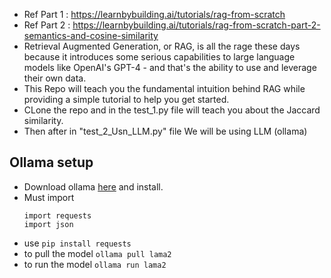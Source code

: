 * Ref Part 1 : https://learnbybuilding.ai/tutorials/rag-from-scratch
* Ref Part 2 : https://learnbybuilding.ai/tutorials/rag-from-scratch-part-2-semantics-and-cosine-similarity
* Retrieval Augmented Generation, or RAG, is all the rage these days because it introduces some serious capabilities to large language models like OpenAI's GPT-4 - and that's the ability to use and leverage their own data.
* This Repo will teach you the fundamental intuition behind RAG while providing a simple tutorial to help you get started.
* CLone the repo and in the test_1.py file will teach you about the Jaccard similarity.
* Then after in "test_2_Usn_LLM.py" file We will be using LLM (ollama)

## Ollama setup
* Download ollama [here](https://ollama.com/download) and install.
* Must import
  ```
  import requests
  import json
  ```
* use ``` pip install requests ```
* to pull the model ``` ollama pull lama2 ```
* to run the model ``` ollama run lama2 ```

